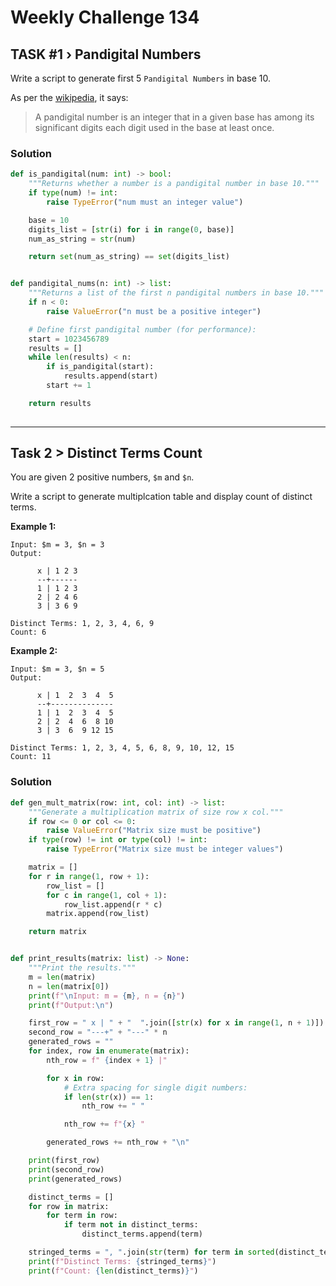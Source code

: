 # Weekly Challenge 134

## TASK #1 › Pandigital Numbers

Write a script to generate first 5 `Pandigital Numbers` in base 10.

As per the [wikipedia](https://en.wikipedia.org/wiki/Pandigital_number), it says:

> A pandigital number is an integer that in a given base has among its significant digits each digit used in the base at least once.


### Solution

```python
def is_pandigital(num: int) -> bool:
	"""Returns whether a number is a pandigital number in base 10."""
    if type(num) != int:
        raise TypeError("num must an integer value")

    base = 10
    digits_list = [str(i) for i in range(0, base)]
    num_as_string = str(num)

    return set(num_as_string) == set(digits_list)


def pandigital_nums(n: int) -> list:
    """Returns a list of the first n pandigital numbers in base 10."""
    if n < 0:
        raise ValueError("n must be a positive integer")

    # Define first pandigital number (for performance):
    start = 1023456789
    results = []
    while len(results) < n:
        if is_pandigital(start):
            results.append(start)
        start += 1

    return results
	
```

---
## Task 2 > Distinct Terms Count

You are given 2 positive numbers, `$m` and `$n`.

Write a script to generate multiplcation table and display count of distinct terms.

**Example 1:**
```
Input: $m = 3, $n = 3
Output:

      x | 1 2 3
      --+------
      1 | 1 2 3
      2 | 2 4 6
      3 | 3 6 9

Distinct Terms: 1, 2, 3, 4, 6, 9
Count: 6
```


**Example 2:**
```
Input: $m = 3, $n = 5
Output:

      x | 1  2  3  4  5
      --+--------------
      1 | 1  2  3  4  5
      2 | 2  4  6  8 10
      3 | 3  6  9 12 15

Distinct Terms: 1, 2, 3, 4, 5, 6, 8, 9, 10, 12, 15
Count: 11
```



### Solution

```python
def gen_mult_matrix(row: int, col: int) -> list:
    """Generate a multiplication matrix of size row x col."""
    if row <= 0 or col <= 0:
        raise ValueError("Matrix size must be positive")
    if type(row) != int or type(col) != int:
        raise TypeError("Matrix size must be integer values")

    matrix = []
    for r in range(1, row + 1):
        row_list = []
        for c in range(1, col + 1):
            row_list.append(r * c)
        matrix.append(row_list)

    return matrix


def print_results(matrix: list) -> None:
    """Print the results."""
    m = len(matrix)
    n = len(matrix[0])
    print(f"\nInput: m = {m}, n = {n}")
    print(f"Output:\n")

    first_row = " x | " + "  ".join([str(x) for x in range(1, n + 1)])
    second_row = "---+" + "---" * n
    generated_rows = ""
    for index, row in enumerate(matrix):
        nth_row = f" {index + 1} |"

        for x in row:
            # Extra spacing for single digit numbers:
            if len(str(x)) == 1:
                nth_row += " "

            nth_row += f"{x} "

        generated_rows += nth_row + "\n"

    print(first_row)
    print(second_row)
    print(generated_rows)

    distinct_terms = []
    for row in matrix:
        for term in row:
            if term not in distinct_terms:
                distinct_terms.append(term)

    stringed_terms = ", ".join(str(term) for term in sorted(distinct_terms))
    print(f"Distinct Terms: {stringed_terms}")
    print(f"Count: {len(distinct_terms)}")
```
